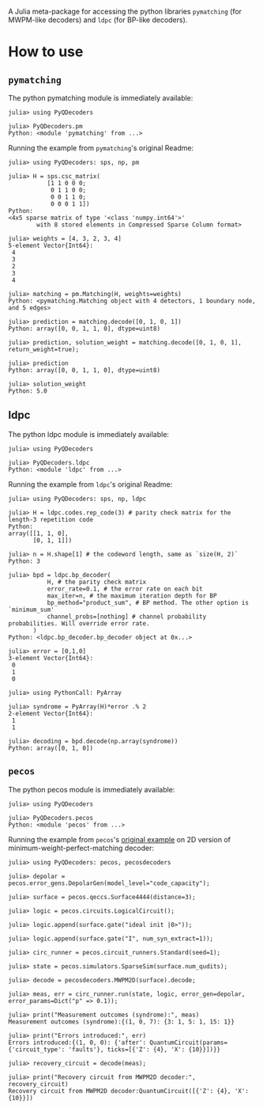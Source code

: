 A Julia meta-package for accessing the python libraries `pymatching` (for MWPM-like decoders) and `ldpc` (for BP-like decoders).

# How to use

## `pymatching`

The python pymatching module is immediately available:

```
julia> using PyQDecoders

julia> PyQDecoders.pm
Python: <module 'pymatching' from ...>
```

Running the example from `pymatching`'s original Readme:

```
julia> using PyQDecoders: sps, np, pm

julia> H = sps.csc_matrix(
           [1 1 0 0 0;
            0 1 1 0 0;
            0 0 1 1 0;
            0 0 0 1 1])
Python:
<4x5 sparse matrix of type '<class 'numpy.int64'>'
        with 8 stored elements in Compressed Sparse Column format>

julia> weights = [4, 3, 2, 3, 4]
5-element Vector{Int64}:
 4
 3
 2
 3
 4

julia> matching = pm.Matching(H, weights=weights)
Python: <pymatching.Matching object with 4 detectors, 1 boundary node, and 5 edges>

julia> prediction = matching.decode([0, 1, 0, 1])
Python: array([0, 0, 1, 1, 0], dtype=uint8)

julia> prediction, solution_weight = matching.decode([0, 1, 0, 1], return_weight=true);

julia> prediction
Python: array([0, 0, 1, 1, 0], dtype=uint8)

julia> solution_weight
Python: 5.0
```

## ldpc

The python ldpc module is immediately available:

```
julia> using PyQDecoders

julia> PyQDecoders.ldpc
Python: <module 'ldpc' from ...>
```

Running the example from `ldpc`'s original Readme:


```
julia> using PyQDecoders: sps, np, ldpc

julia> H = ldpc.codes.rep_code(3) # parity check matrix for the length-3 repetition code
Python:
array([[1, 1, 0],
       [0, 1, 1]])

julia> n = H.shape[1] # the codeword length, same as `size(H, 2)`
Python: 3

julia> bpd = ldpc.bp_decoder(
           H, # the parity check matrix
           error_rate=0.1, # the error rate on each bit
           max_iter=n, # the maximum iteration depth for BP
           bp_method="product_sum", # BP method. The other option is `minimum_sum'
           channel_probs=[nothing] # channel probability probabilities. Will override error rate.
       )
Python: <ldpc.bp_decoder.bp_decoder object at 0x...>

julia> error = [0,1,0]
3-element Vector{Int64}:
 0
 1
 0

julia> using PythonCall: PyArray

julia> syndrome = PyArray(H)*error .% 2
2-element Vector{Int64}:
 1
 1

julia> decoding = bpd.decode(np.array(syndrome))
Python: array([0, 1, 0])
```

## `pecos`

The python pecos module is immediately available:

```
julia> using PyQDecoders

julia> PyQDecoders.pecos
Python: <module 'pecos' from ...>
```

Running the example from `pecos`'s [original example](https://quantum-pecos.readthedocs.io/en/latest/api_guide/decoders.html)
on 2D version of minimum-weight-perfect-matching decoder:

```
julia> using PyQDecoders: pecos, pecosdecoders

julia> depolar = pecos.error_gens.DepolarGen(model_level="code_capacity");

julia> surface = pecos.qeccs.Surface4444(distance=3);

julia> logic = pecos.circuits.LogicalCircuit();

julia> logic.append(surface.gate("ideal init |0>"));

julia> logic.append(surface.gate("I", num_syn_extract=1));

julia> circ_runner = pecos.circuit_runners.Standard(seed=1);

julia> state = pecos.simulators.SparseSim(surface.num_qudits);

julia> decode = pecosdecoders.MWPM2D(surface).decode;

julia> meas, err = circ_runner.run(state, logic, error_gen=depolar, error_params=Dict("p" => 0.1));

julia> print("Measurement outcomes (syndrome):", meas)
Measurement outcomes (syndrome):{(1, 0, 7): {3: 1, 5: 1, 15: 1}}

julia> print("Errors introduced:", err)
Errors introduced:{(1, 0, 0): {'after': QuantumCircuit(params={'circuit_type': 'faults'}, ticks=[{'Z': {4}, 'X': {10}}])}}

julia> recovery_circuit = decode(meas);

julia> print("Recovery circuit from MWPM2D decoder:", recovery_circuit)
Recovery circuit from MWPM2D decoder:QuantumCircuit([{'Z': {4}, 'X': {10}}])
```

